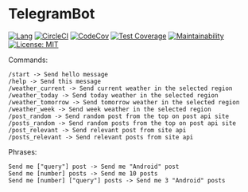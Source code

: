 # TelegramBot


[![Lang](https://img.shields.io/badge/Made%20with-Kotlin-orange.svg)](https://kotlinlang.org/) [![CircleCI](https://circleci.com/gh/rostIvan/TelegramBot.svg?style=shield)](https://circleci.com/gh/rostIvan/TelegramBot) [![CodeCov](https://codecov.io/gh/rostIvan/TelegramBot/branch/master/graph/badge.svg)](https://codecov.io/gh/rostIvan/TelegramBot)  [![Test Coverage](https://api.codeclimate.com/v1/badges/ff0d602b58d94328cb5c/test_coverage)](https://codeclimate.com/github/rostIvan/TelegramBot/test_coverage) [![Maintainability](https://api.codeclimate.com/v1/badges/ff0d602b58d94328cb5c/maintainability)](https://codeclimate.com/github/rostIvan/TelegramBot/maintainability) [![License: MIT](https://img.shields.io/badge/License-MIT-yellow.svg)](https://opensource.org/licenses/MIT)

Commands:

    /start -> Send hello message
    /help -> Send this message
    /weather_current -> Send current weather in the selected region
    /weather_today -> Send today weather in the selected region
    /weather_tomorrow -> Send tomorrow weather in the selected region
    /weather_week -> Send week weather in the selected region
    /post_random -> Send random post from the top on post api site
    /posts_random -> Send random posts from the top on post api site
    /post_relevant -> Send relevant post from site api
    /posts_relevant -> Send relevant posts from site api

Phrases:

    Send me ["query"] post -> Send me "Android" post
    Send me [number] posts -> Send me 10 posts
    Send me [number] ["query"] posts -> Send me 3 "Android" posts